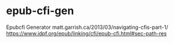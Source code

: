 # epub-cfi-gen
Epubcfi Generator matt.garrish.ca/2013/03/navigating-cfis-part-1/ https://www.idpf.org/epub/linking/cfi/epub-cfi.html#sec-path-res
